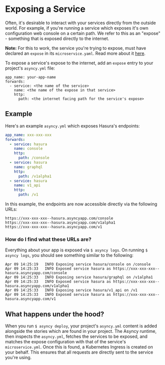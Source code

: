# Exposing a Service

Often, it's desirable to interact with your services directly from the
outside world. For example, if you're running a service which exposes
it's own configuration web console on a certain path. We refer to this as
an "expose" - something that is exposed directly to the internet.

**Note:** For this to work, the service you're trying to expose, must have
declared an `expose` in its `microservice.yaml`. Read more about it [here](https://microservice.guide/schema/expose).

To expose a service's expose to the internet, add an `expose` entry to your
project's `asyncy.yml` file:

```yaml{2,3,4,5,6}
app_name: your-app-name
forwards:
  - service: <the name of the service>
    name: <the name of the expose in that service>
    http:
      path: <the internet facing path for the service's expose>
```

## Example
Here's an example `asyncy.yml` which exposes Hasura's endpoints:
```yaml
app_name: xxx-xxx-xxx
forwards:
  - service: hasura
    name: console
    http:
      path: /console
  - service: hasura
    name: graphql
    http:
      path: /v1alpha1
  - service: hasura
    name: v1_api
    http:
      path: /v1
```
In this example, the endpoints are now accessible directly via the following URLs:
```
https://xxx-xxx-xxx--hasura.asyncyapp.com/console
https://xxx-xxx-xxx--hasura.asyncyapp.com/v1alpha1
https://xxx-xxx-xxx--hasura.asyncyapp.com/v1
```
### How do I find what these URLs are?
Everything about your app is exposed via `$ asyncy logs`. On running `$ asyncy logs`,
you should see something similar to the following:
```
Apr 09 14:25:19   INFO Exposing service hasura/console on /console
Apr 09 14:25:33   INFO Exposed service hasura as https://xxx-xxx-xxx--hasura.asyncyapp.com/console
Apr 09 14:25:33   INFO Exposing service hasura/graphql on /v1alpha1
Apr 09 14:25:33   INFO Exposed service hasura as https://xxx-xxx-xxx--hasura.asyncyapp.com/v1alpha1
Apr 09 14:25:33   INFO Exposing service hasura/v1_api on /v1
Apr 09 14:25:33   INFO Exposed service hasura as https://xxx-xxx-xxx--hasura.asyncyapp.com/v1
```

## What happens under the hood?
When you run `$ asyncy deploy`, your project's `asyncy.yml` content is added alongside the
stories which are found in your project. The Asyncy runtime, then inspects the `asyncy.yml`,
fetches the services to be exposed, and matches the expose configuration with that of the
service's `microservice.yml`. Once this is found, a Kubernetes Ingress is created on your
behalf. This ensures that all requests are directly sent to the service you're using.
